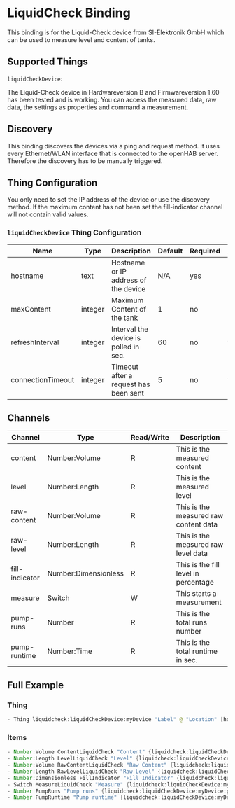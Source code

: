 # LiquidCheck Binding

This binding is for the Liquid-Check device from SI-Elektronik GmbH which can be used to measure level and content of tanks.

## Supported Things

`liquidCheckDevice`:

The Liquid-Check device in Hardwareversion B and Firmwareversion 1.60 has been tested and is working.
You can access the measured data, raw data, the settings as properties and command a measurement.

## Discovery

This binding discovers the devices via a ping and request method.
It uses every Ethernet/WLAN interface that is connected to the openHAB server.
Therefore the discovery has to be manually triggered.

## Thing Configuration

You only need to set the IP address of the device or use the discovery method.
If the maximum content has not been set the fill-indicator channel will not contain valid values.

### `liquidCheckDevice` Thing Configuration

| Name             | Type    | Description                           | Default | Required | Advanced |
|------------------|---------|---------------------------------------|---------|----------|----------|
| hostname         | text    | Hostname or IP address of the device  | N/A     | yes      | no       |
| maxContent       | integer | Maximum Content of the tank           | 1       | no       | no       |
| refreshInterval  | integer | Interval the device is polled in sec. | 60      | no       | yes      |
| connectionTimeout| integer | Timeout after a request has been sent | 5       | no       | yes      |

## Channels

| Channel        | Type                        | Read/Write | Description                           |
|----------------|-----------------------------|------------|---------------------------------------|
| content        | Number:Volume               | R          | This is the measured content          |
| level          | Number:Length               | R          | This is the measured level            |
| raw-content    | Number:Volume               | R          | This is the measured raw content data |
| raw-level      | Number:Length               | R          | This is the measured raw level data   |
| fill-indicator | Number:Dimensionless        | R          | This is the fill level in percentage  |
| measure        | Switch                      | W          | This starts a measurement             |
| pump-runs      | Number                      | R          | This is the total runs number         |
| pump-runtime   | Number:Time                 | R          | This is the total runtime in sec.     |

## Full Example

### Thing

```java
- Thing liquidcheck:liquidCheckDevice:myDevice "Label" @ "Location" [hostname="XXX.XXX.XXX.XXX", maxContent=9265, refreshInterval=600, connectionTimeout=5]
```

### Items

```java
- Number:Volume ContentLiquidCheck "Content" {liquidcheck:liquidCheckDevice:myDevice:content}
- Number:Length LevelLiquidCheck "Level" {liquidcheck:liquidCheckDevice:myDevice:level}
- Number:Volume RawContentLiquidCheck "Raw Content" {liquidcheck:liquidCheckDevice:myDevice:raw-content}
- Number:Length RawLevelLiquidCheck "Raw Level" {liquidcheck:liquidCheckDevice:myDevice:raw-level}
- Number:Dimensionless FillIndicator "Fill Indicator" {liquidcheck:liquidCheckDevice:myDevice:fill-indicator}
- Switch MeasureLiquidCheck "Measure" {liquidcheck:liquidCheckDevice:myDevice:measure}
- Number PumpRuns "Pump runs" {liquidcheck:liquidCheckDevice:myDevice:pump-runs}
- Number PumpRuntime "Pump runtime" {liquidcheck:liquidCheckDevice:myDevice:pump-runtime}
```
